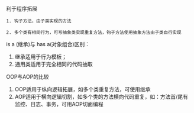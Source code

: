 利于程序拓展

 	1. 钩子方法，由子类实现的方法

 	2. 多个类有相同行为，可写抽象类实现重复方法，钩子方法使用抽象方法由子类自行实现



is a (继承)与 has a(对象组合)区别：

1. 继承适用于行为模板；
2. 通用类适用于完全相同的代码抽取



OOP与AOP的比较

1. OOP适用于纵向逻辑拓展，如多个类重复方法，可使用继承
2. AOP适用于横向逻辑切割，如多个类的方法横向代码重复，如：方法首/尾有监控、日志、事务，可用AOP切面编程

​	

